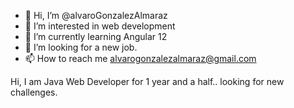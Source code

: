 - 👋 Hi, I’m @alvaroGonzalezAlmaraz
- 👀 I’m interested in web development
- 🌱 I’m currently learning Angular 12
- 💞️ I’m looking for a new job.
- 📫 How to reach me alvarogonzalezalmaraz@gmail.com

Hi, I am Java Web Developer for 1 year and a half.. looking for new challenges.

<!---
alvaroGonzalezAlmaraz/alvaroGonzalezAlmaraz is a ✨ special ✨ repository because its `README.md` (this file) appears on your GitHub profile.
You can click the Preview link to take a look at your changes.
--->
